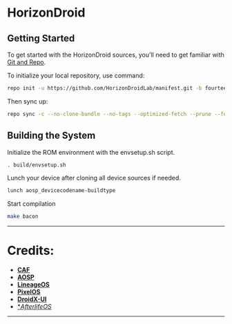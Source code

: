 # HorizonDroid

 Getting Started
---------------
To get started with the HorizonDroid sources, you'll need to get
familiar with [Git and Repo](https://source.android.com/setup/build/downloading).

 To initialize your local repository, use command:

```bash
repo init -u https://github.com/HorizonDroidLab/manifest.git -b fourteen
```

Then sync up:

```bash
repo sync -c --no-clone-bundle --no-tags --optimized-fetch --prune --force-sync -j8
```

Building the System
-------------------
 Initialize the ROM environment with the envsetup.sh script.

```bash
. build/envsetup.sh
```

Lunch your device after cloning all device sources if needed.

```bash
lunch aosp_devicecodename-buildtype
```

Start compilation

```bash
make bacon
```
-----------------------------------------------------------------------------
Credits:
=======
 * [**CAF**](https://source.codeaurora.org)
 * [**AOSP**](https://android.googlesource.com)
 * [**LineageOS**](https://github.com/LineageOS)
 * [**PixelOS**](https://github.com/PixelOS-Fourteen)
 * [**DroidX-UI**](https://github.com/DroidX-UI)
 * [**AfterlifeOS*](https://github.com/AfterLifePrjkt13)
-----------------------------------------------------------------------------
